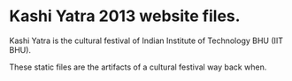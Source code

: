 # Kashi Yatra 2013 website files. 
Kashi Yatra is the cultural festival of Indian Institute of Technology BHU (IIT BHU).

These static files are the artifacts of a cultural festival way back when.
